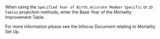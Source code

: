 When using the `Specified Year of Birth`, `Accurate Member Specific` or
`2D Tables` projection methods, enter the Base Year of the Mortality
Improvement Table.

For more information please see the Infocus Document relating to
Mortality Set Up.
